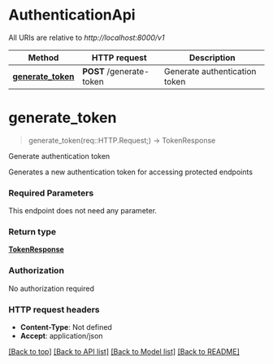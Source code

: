 # AuthenticationApi

All URIs are relative to *http://localhost:8000/v1*

Method | HTTP request | Description
------------- | ------------- | -------------
[**generate_token**](AuthenticationApi.md#generate_token) | **POST** /generate-token | Generate authentication token


# **generate_token**
> generate_token(req::HTTP.Request;) -> TokenResponse

Generate authentication token

Generates a new authentication token for accessing protected endpoints

### Required Parameters
This endpoint does not need any parameter.

### Return type

[**TokenResponse**](TokenResponse.md)

### Authorization

No authorization required

### HTTP request headers

 - **Content-Type**: Not defined
 - **Accept**: application/json

[[Back to top]](#) [[Back to API list]](../README.md#documentation-for-api-endpoints) [[Back to Model list]](../README.md#documentation-for-models) [[Back to README]](../README.md)

